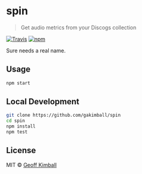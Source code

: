 # spin

> Get audio metrics from your Discogs collection

[![Travis](https://img.shields.io/travis/gakimball/spin.svg?maxAge=2592000)](https://travis-ci.org/gakimball/spin) [![npm](https://img.shields.io/npm/v/spin.svg?maxAge=2592000)](https://www.npmjs.com/package/spin)

Sure needs a real name.

## Usage

```bash
npm start
```

## Local Development

```bash
git clone https://github.com/gakimball/spin
cd spin
npm install
npm test
```

## License

MIT &copy; [Geoff Kimball](http://geoffkimball.com)
